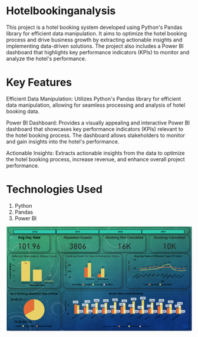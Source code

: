 # Hotelbookinganalysis
This project is a hotel booking system developed using Python's Pandas library for efficient data manipulation. It aims to optimize the hotel booking process and drive business growth by extracting actionable insights and implementing data-driven solutions. The project also includes a Power BI dashboard that highlights key performance indicators (KPIs) to monitor and analyze the hotel's performance.
# Key Features
Efficient Data Manipulation: Utilizes Python's Pandas library for efficient data manipulation, allowing for seamless processing and analysis of hotel booking data.

Power BI Dashboard: Provides a visually appealing and interactive Power BI dashboard that showcases key performance indicators (KPIs) relevant to the hotel booking process. The dashboard allows stakeholders to monitor and gain insights into the hotel's performance.

Actionable Insights: Extracts actionable insights from the data to optimize the hotel booking process, increase revenue, and enhance overall project performance.
# Technologies Used
1) Python
2) Pandas
3) Power BI

![Screenshot](screenshot2.png)
